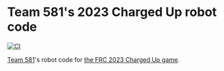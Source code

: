 # Team 581's 2023 Charged Up robot code

[![CI](https://github.com/team581/frc-2023-charged-up/actions/workflows/ci.yml/badge.svg)](https://github.com/team581/frc-2023-charged-up/actions/workflows/ci.yml)

[Team 581](https://github.com/team581)'s robot code for [the FRC 2023 Charged Up game](https://youtu.be/0zpflsYc4PA).
